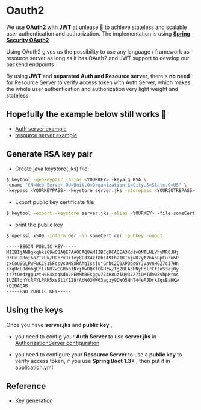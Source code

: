 # Oauth2

We use **[OAuth2](http://oauth.net/2/)** with **[JWT](https://jwt.io/)** at unlease :pineapple: to achieve stateless and scalable user authentication and authorization. The implementation is using **[Spring Security OAuth2](http://projects.spring.io/spring-security-oauth/docs/oauth2.html)** 

Using OAuth2 gives us the possibility to use any language / framework as resource server as long as it has OAuth2 and JWT support to develop our backend endpoints  

By using **JWT** and **separated Auth and Resource server**, there's **no need** for Resource Server to verify access token with Auth Server, which makes the whole user authentication and authorization very light weight and stateless.

## Hopefully the example below still works :ramen:

- [Auth server example](https://github.com/csueaq/springBoot-oauth-jwt-tokenStore-authServer)
- [resource server example](https://github.com/csueaq/springBoot-oauth-jwt-tokenStore-resourceServer)

## Generate RSA key pair 

- Create java keystore(.jks) file:

```bash
$ keytool -genkeypair -alias <YOURKEY> -keyalg RSA \
-dname "CN=Web Server,OU=Unit,O=Organization,L=City,S=State,C=US" \
-keypass <YOURKEYPASS> -keystore server.jks -storepass <YOURSOTREPASS>
```

- Export public key certificate file

```bash
$ keytool -export -keystore server.jks -alias <YOURKEY> -file someCert.cer
```

- print the public key

```bash
$ openssl x509 -inform der -in someCert.cer -pubkey -noout

-----BEGIN PUBLIC KEY-----
MIIBIjANBgkqhkiG9w0BAQEFAAOCAQ8AMIIBCgKCAQEA3Kd1vQNTLHLVhyMR0JHj
Q3CxJ9Roi6aZTzUk/HDerxJ+1ey8CdX4zf8bFA9Fh21KTojw87yt76A6GpCuru6P
zxCou0GLPwFwKCS1SFcsysOMSxRAhgIssjujGnbC2Q0XPDpsGYJVavnHGZ7cI7Hn
sXqHcL0dmbgEfI7NR7wCGHoo1NxjfwOQXtCGH3w/Tg2BLA3HNyRclrCfJuS3aj0y
tr7tOWdzgguztH6E4xoqKdn7FEMMtBEsggw7Z4H8uziUy37Z7iOMTdmwZvbpMrns
IUZElqnYcRFYLPRH5xsSl1Y129fAbW03WW63agzy9DWO5HhT44ePJDrkZqsEaHKw
/QIDAQAB
-----END PUBLIC KEY-----

```

## Using the keys

Once you have **server.jks** and **public key** , 

- you need to config your **Auth Server** to use **server.jks** in [AuthorizationServer configuration](https://github.com/csueaq/springBoot-oauth-jwt-tokenStore-authServer/blob/master/src/main/java/authenticationServer/AuthorizationServer.java)

- you need to configure your **Resource Server** to use a **public key** to verify access token, if you use **Spring Boot 1.3+** , then put it in [application.yml](https://github.com/csueaq/springBoot-oauth-jwt-tokenStore-resourceServer/blob/master/src/main/resources/application.yml)

## Reference

- [Key generation](https://beku8.wordpress.com/2015/03/31/configuring-spring-oauth2-with-jwt-asymmetric-rsa-keypair/) 
